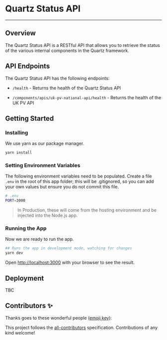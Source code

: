 # Quartz Status API
___

## Overview
The Quartz Status API is a RESTful API that allows you to retrieve the status of the various internal components in the Quartz framework.

## API Endpoints
The Quartz Status API has the following endpoints:

- `/health` - Returns the health of the Quartz Status API

[//]: # (- `/health/all` - Returns the overall health of the Quartz framework)

[//]: # (- `/components/airflow` - Returns the health of the Airflow instance)

- `/components/apis/uk-pv-national-api/health` - Returns the health of the UK PV API

[//]: # (- `/components/apis/uk-pv-api/last_forecast_run` - Returns the last time the forecast was run)

[//]: # (- `/components/apis/uk-sites-api` - Returns the health of the UK Sites API)

[//]: # (- `/components/apis/uk-sites-api/last_forecast_run` - Returns the last time the forecast was run)

[//]: # (- `/components/consumers` - Returns the health of the OCF consumers)

[//]: # (- `/components/consumers/gsp` - Returns the health of the GSP consumer)

[//]: # (- `/components/consumers/pv` - Returns the health of the PV consumer)

[//]: # (- `/components/consumers/nwp` - Returns the health of the NWP consumer)

[//]: # (- `/components/consumers/national-nwp` - Returns the health of the National NWP consumer)

[//]: # (- `/components/consumers/national-satellite` - Returns the health of the National Satellite consumer)

[//]: # (- `/components/models/pv-net-2` - Returns the health of the PV Net 2 model)

[//]: # (- `/components/models/pv-net-2/last-run` - Returns the last time the model was run)

## Getting Started
### Installing

We use yarn as our package manager.

```bash
yarn install
```

### Setting Environment Variables

The following environment variables need to be populated.
Create a file `.env` in the root of this app folder; this will be .gitignored, so you can add your own values but ensure you do not commit this file.

```bash
# .env
PORT=3000
```

> In Production, these will come from the hosting environment and be injected into the Node.js app.

### Running the App

Now we are ready to run the app. 

```bash
## Runs the app in development mode, watching for changes
yarn dev
```

Open [http://localhost:3000](http://localhost:3000) with your browser to see the result.

## Deployment

TBC

## Contributors ✨

Thanks goes to these wonderful people ([emoji key](https://allcontributors.org/docs/en/emoji-key)):

<!-- ALL-CONTRIBUTORS-LIST:START - Do not remove or modify this section -->
<!-- prettier-ignore-start -->
<!-- markdownlint-disable -->

<!-- markdownlint-restore -->
<!-- prettier-ignore-end -->

<!-- ALL-CONTRIBUTORS-LIST:END -->

This project follows the [all-contributors](https://github.com/all-contributors/all-contributors) specification. Contributions of any kind welcome!
